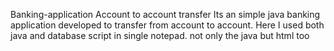 Banking-application
Account to account transfer
Its an simple java banking application developed to transfer from account to account.
Here I  used both java and database script in single notepad.
not only the java but html too